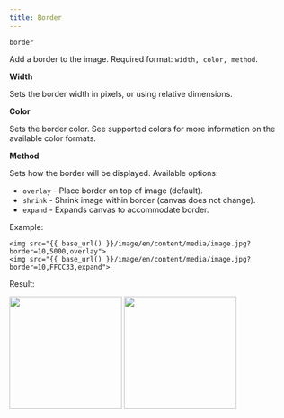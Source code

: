 ```yaml
---
title: Border
---
```


`border`

Add a border to the image. Required format: `width, color, method`.

**Width**

Sets the border width in pixels, or using relative dimensions.

**Color**

Sets the border color. See supported colors for more information on the available color formats.

**Method**

Sets how the border will be displayed. Available options:

* `overlay` - Place border on top of image (default).
* `shrink` - Shrink image within border (canvas does not change).
* `expand` - Expands canvas to accommodate border.

Example:

```twig
<img src="{{ base_url() }}/image/en/content/media/image.jpg?border=10,5000,overlay">
<img src="{{ base_url() }}/image/en/content/media/image.jpg?border=10,FFCC33,expand">
```

Result:

<img width="200" class="inline" src="[base_url]/image/en/content/media/image.jpg?q=70&w=200&dpr=2&border=10,5000,overlay" />
<img width="200" class="inline" src="[base_url]/image/en/content/media/image.jpg?q=70&w=200&dpr=2&border=10,FFCC33,expand" />
